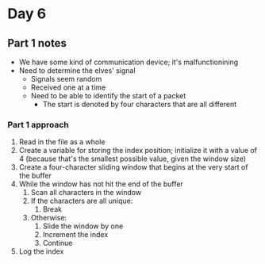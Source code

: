# Day 6

## Part 1 notes

- We have some kind of communication device; it's malfunctionining
- Need to determine the elves' signal
  - Signals seem random
  - Received one at a time
  - Need to be able to identify the start of a packet
    - The start is denoted by four characters that are all different

### Part 1 approach

1. Read in the file as a whole
2. Create a variable for storing the index position; initialize it with a value of 4 (because that's the smallest possible value, given the window size)
3. Create a four-character sliding window that begins at the very start of the buffer
4. While the window has not hit the end of the buffer
   1. Scan all characters in the window
   2. If the characters are all unique:
      1. Break
   3. Otherwise:
      1. Slide the window by one
      2. Increment the index
      3. Continue
5. Log the index
